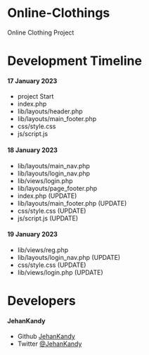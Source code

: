 # Online-Clothings
Online Clothing Project

# Development Timeline

  <h4> 17 January 2023</h4>
  
  - project Start
  - index.php
  - lib/layouts/header.php
  - lib/layouts/main_footer.php
  - css/style.css
  - js/script.js
  

  <h4> 18 January 2023</h4>
  
  - lib/layouts/main_nav.php
  - lib/layouts/login_nav.php
  - lib/views/login.php
  - lib/layouts/page_footer.php
  - index.php (UPDATE)
  - lib/layouts/main_footer.php (UPDATE)
  - css/style.css (UPDATE)
  - js/script.js (UPDATE)
  
  <h4> 19 January 2023</h4>
  
  - lib/views/reg.php
  - lib/layouts/login_nav.php (UPDATE)
  - css/style.css (UPDATE)
  - lib/views/login.php (UPDATE)



<h1>Developers</h1>
  <h4>JehanKandy</h4>

  - Github [JehanKandy](https://github.com/JehanKandy)
  - Twitter [@JehanKandy](https://twitter.com/jehankandy)
